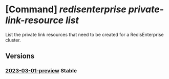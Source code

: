 # [Command] _redisenterprise private-link-resource list_

List the private link resources that need to be created for a RedisEnterprise cluster.

## Versions

### [2023-03-01-preview](/Resources/mgmt-plane/L3N1YnNjcmlwdGlvbnMve30vcmVzb3VyY2Vncm91cHMve30vcHJvdmlkZXJzL21pY3Jvc29mdC5jYWNoZS9yZWRpc2VudGVycHJpc2Uve30vcHJpdmF0ZWxpbmtyZXNvdXJjZXM=/2023-03-01-preview.xml) **Stable**

<!-- mgmt-plane /subscriptions/{}/resourcegroups/{}/providers/microsoft.cache/redisenterprise/{}/privatelinkresources 2023-03-01-preview -->
